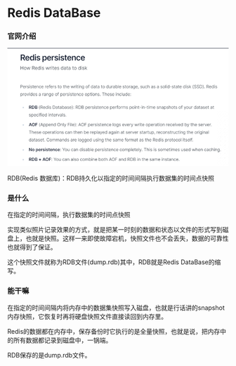 # Redis DataBase

### 官网介绍

![](images/1.Redis持久化.jpg)

RDB(Redis 数据库)：RDB持久化以指定的时间间隔执行数据集的时间点快照

### 是什么

在指定的时间间隔，执行数据集的时间点快照

实现类似照片记录效果的方式，就是把某一时刻的数据和状态以文件的形式写到磁盘上，也就是快照。这样一来即使故障宕机，快照文件也不会丢失，数据的可靠性也就得到了保证。

这个快照文件就称为RDB文件(dump.rdb)其中，RDB就是Redis DataBase的缩写。

### 能干嘛

在指定的时间间隔内将内存中的数据集快照写入磁盘，也就是行话讲的snapshot内存快照，它恢复时再将硬盘快照文件直接读回到内存里。

Redis的数据都在内存中，保存备份时它执行的是全量快照，也就是说，把内存中的所有数据都记录到磁盘中，一锅端。

RDB保存的是dump.rdb文件。










